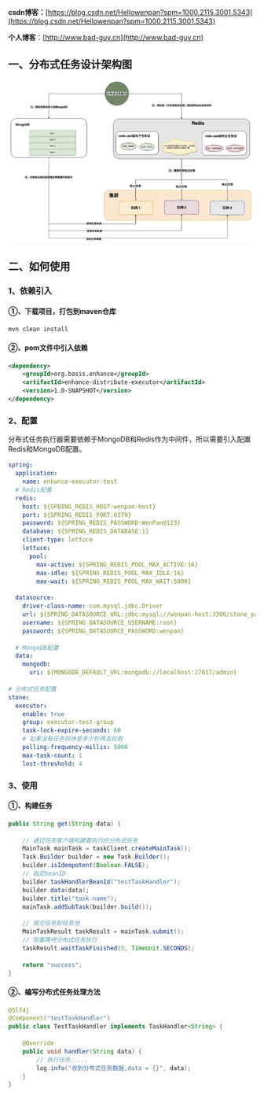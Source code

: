 **csdn博客：**[https://blog.csdn.net/Hellowenpan?spm=1000.2115.3001.5343](https://blog.csdn.net/Hellowenpan?spm=1000.2115.3001.5343)

**个人博客**：[http://www.bad-guy.cn](http://www.bad-guy.cn)


## 一、分布式任务设计架构图

![](images/分布式任务设计架构图.png)



## 二、如何使用

### 1、依赖引入

#### ①、下载项目，打包到maven仓库

```
mvn clean install
```

#### ②、pom文件中引入依赖

```xml
<dependency>
    <groupId>org.basis.enhance</groupId>
    <artifactId>enhance-distribute-executor</artifactId>
    <version>1.0-SNAPSHOT</version>
</dependency>
```

### 2、配置

分布式任务执行器需要依赖于MongoDB和Redis作为中间件，所以需要引入配置Redis和MongoDB配置。

```yml
spring:
  application:
    name: enhance-executor-test
  # Redis配置
  redis:
    host: ${SPRING_REDIS_HOST:wenpan-host}
    port: ${SPRING_REDIS_PORT:6379}
    password: ${SPRING_REDIS_PASSWORD:WenPan@123}
    database: ${SPRING_REDIS_DATABASE:1}
    client-type: lettuce
    lettuce:
      pool:
        max-active: ${SPRING_REDIS_POOL_MAX_ACTIVE:16}
        max-idle: ${SPRING_REDIS_POOL_MAX_IDLE:16}
        max-wait: ${SPRING_REDIS_POOL_MAX_WAIT:5000}
        
  datasource:
    driver-class-name: com.mysql.jdbc.Driver
    url: ${SPRING_DATASOURCE_URL:jdbc:mysql://wenpan-host:3306/stone_project?useUnicode=true&characterEncoding=UTF-8&useSSL=false}
    username: ${SPRING_DATASOURCE_USERNAME:root}
    password: ${SPRING_DATASOURCE_PASSWORD:wenpan}

  # MongoDB配置
  data:
    mongodb:
      uri: ${MONGODB_DEFAULT_URL:mongodb://localhost:27017/admin}

# 分布式任务配置
stone:
  executor:
    enable: true
    group: executor-test-group
    task-lock-expire-seconds: 60
    # 如果没有任务则休息多少秒再去拉取
    polling-frequency-millis: 5000
    max-task-count: 1
    lost-threshold: 4
```

### 3、使用

#### ①、构建任务

```java
public String get(String data) {

    // 通过任务客户端构建要执行的分布式任务
    MainTask mainTask = taskClient.createMainTask();
    Task.Builder builder = new Task.Builder();
    builder.isIdempotent(Boolean.FALSE);
    // 指定beanID
    builder.taskHandlerBeanId("testTaskHandler");
    builder.data(data);
    builder.title("task-name");
    mainTask.addSubTask(builder.build());

    // 提交任务到任务池
    MainTaskResult taskResult = mainTask.submit();
    // 阻塞等待分布式任务执行
    taskResult.waitTaskFinished(5, TimeUnit.SECONDS);

    return "success";
}
```

#### ②、编写分布式任务处理方法

```java
@Slf4j
@Component("testTaskHandler")
public class TestTaskHandler implements TaskHandler<String> {

    @Override
    public void handler(String data) {
      	// 执行任务.....
        log.info("收到分布式任务数据,data = {}", data);
    }
}
```









